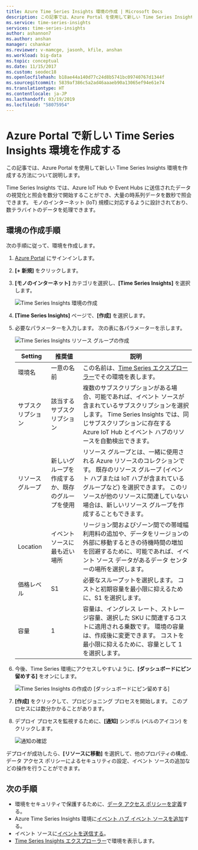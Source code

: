 ```yaml
---
title: Azure Time Series Insights 環境の作成 | Microsoft Docs
description: この記事では、Azure Portal を使用して新しい Time Series Insights 環境を作成する方法について説明します。
ms.service: time-series-insights
services: time-series-insights
author: ashannon7
ms.author: anshan
manager: cshankar
ms.reviewer: v-mamcge, jasonh, kfile, anshan
ms.workload: big-data
ms.topic: conceptual
ms.date: 11/15/2017
ms.custom: seodec18
ms.openlocfilehash: b18ae44a140d77c24d8b5741bc09740767d1344f
ms.sourcegitcommit: 5839af386c5a2ad46aaaeb90a13065ef94e61e74
ms.translationtype: HT
ms.contentlocale: ja-JP
ms.lasthandoff: 03/19/2019
ms.locfileid: "58075954"
---
```

# <a name="create-a-new-time-series-insights-environment-in-the-azure-portal"></a>Azure Portal で新しい Time Series Insights 環境を作成する
この記事では、Azure Portal を使用して新しい Time Series Insights 環境を作成する方法について説明します。

Time Series Insights では、Azure IoT Hub や Event Hubs に送信されたデータの視覚化と照会を数分で開始することができ、大量の時系列データを数秒で照会できます。  モノのインターネット (IoT) 規模に対応するように設計されており、数テラバイトのデータを処理できます。

## <a name="steps-to-create-the-environment"></a>環境の作成手順
次の手順に従って、環境を作成します。

1. [Azure Portal](https://portal.azure.com) にサインインします。

2. **[+ 新規]** をクリックします。

3. **[モノのインターネット]** カテゴリを選択し、**[Time Series Insights]** を選択します。

   ![Time Series Insights 環境の作成](media/time-series-insights-get-started/1-new-tsi.png)

4. **[Time Series Insights]** ページで、**[作成]** を選択します。

5. 必要なパラメーターを入力します。 次の表に各パラメーターを示します。
   
   ![Time Series Insights リソース グループの作成](media/time-series-insights-get-started/2-create-tsi.png)
   
   Setting|推奨値|説明
   ---|---|---
   環境名 | 一意の名前 | この名前は、[Time Series エクスプローラー](https://insights.timeseries.azure.com)でその環境を表します。
   サブスクリプション | 該当するサブスクリプション | 複数のサブスクリプションがある場合、可能であれば、イベント ソースが含まれているサブスクリプションを選択します。 Time Series Insights では、同じサブスクリプションに存在する Azure IoT Hub とイベント ハブのリソースを自動検出できます。
   リソース グループ | 新しいグループを作成するか、既存のグループを使用 | リソース グループとは、一緒に使用される Azure リソースのコレクションです。 既存のリソース グループ (イベント ハブまたは IoT ハブが含まれているグループなど) を選択できます。 このリソースが他のリソースに関連していない場合は、新しいリソース グループを作成することもできます。
   Location | イベント ソースに最も近い場所 | リージョン間およびゾーン間での帯域幅利用料の追加や、データをリージョンの外部に移動するときの待機時間の増加を回避するために、可能であれば、イベント ソース データがあるデータ センターの場所を選択します。
   価格レベル  | S1 | 必要なスループットを選択します。 コストと初期容量を最小限に抑えるために、S1 を選択します。
   容量 | 1 | 容量は、イングレス レート、ストレージ容量、選択した SKU に関連するコストに適用される乗数です。  環境の容量は、作成後に変更できます。 コストを最小限に抑えるために、容量として 1 を選択します。 
  
6. 今後、Time Series 環境にアクセスしやすいように、**[ダッシュボードにピン留めする]** をオンにします。

   ![Time Series Insights の作成の [ダッシュボードにピン留めする]](media/time-series-insights-get-started/3-pin-create.png)

7. **[作成]** をクリックして、プロビジョニング プロセスを開始します。 このプロセスには数分かかることがあります。

8. デプロイ プロセスを監視するために、**[通知]** シンボル (ベルのアイコン) をクリックします。

   ![通知の確認](media/time-series-insights-get-started/4-notifications.png)

デプロイが成功したら、**[リソースに移動]** を選択して、他のプロパティの構成、データ アクセス ポリシーによるセキュリティの設定、イベント ソースの追加などの操作を行うことができます。

## <a name="next-steps"></a>次の手順
* 環境をセキュリティで保護するために、[データ アクセス ポリシーを定義](time-series-insights-data-access.md)する。
* Azure Time Series Insights 環境に[イベント ハブ イベント ソースを追加](time-series-insights-how-to-add-an-event-source-eventhub.md)する。 
* イベント ソースに[イベントを送信する](time-series-insights-send-events.md)。
* [Time Series Insights エクスプローラー](https://insights.timeseries.azure.com)で環境を表示します。
